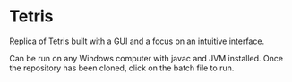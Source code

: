 # Tetris

Replica of Tetris built with a GUI and a focus on an intuitive interface.

Can be run on any Windows computer with javac and JVM installed. Once the repository has been cloned, click on the batch file to run.
